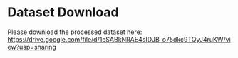 # Dataset Download


Please download the processed dataset here: https://drive.google.com/file/d/1eSABkNRAE4sIDJB_o75dkc9TQyJ4ruKW/view?usp=sharing
